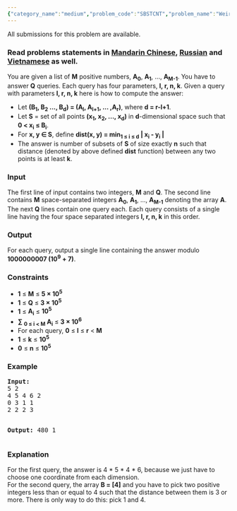 ```yaml
---
{"category_name":"medium","problem_code":"SBSTCNT","problem_name":"Weird Queries","languages_supported":{"0":"ADA","1":"ASM","2":"BASH","3":"BF","4":"C","5":"C99 strict","6":"CAML","7":"CLOJ","8":"CLPS","9":"CPP 4.3.2","10":"CPP 4.9.2","11":"CPP14","12":"CS2","13":"D","14":"ERL","15":"FORT","16":"FS","17":"GO","18":"HASK","19":"ICK","20":"ICON","21":"JAVA","22":"JS","23":"LISP clisp","24":"LISP sbcl","25":"LUA","26":"NEM","27":"NICE","28":"NODEJS","29":"PAS fpc","30":"PAS gpc","31":"PERL","32":"PERL6","33":"PHP","34":"PIKE","35":"PRLG","36":"PYPY","37":"PYTH","38":"PYTH 3.4","39":"RUBY","40":"SCALA","41":"SCM chicken","42":"SCM guile","43":"SCM qobi","44":"ST","45":"TCL","46":"TEXT","47":"WSPC"},"max_timelimit":4,"source_sizelimit":50000,"problem_author":"utkarsh_lath","problem_tester":null,"date_added":"8-07-2016","tags":{"0":"utkarsh_lath"},"time":{"view_start_date":1468063200,"submit_start_date":1468063200,"visible_start_date":1468063200,"end_date":1735669800},"layout":"problem"}
---
```

<span class="solution-visible-txt">All submissions for this problem are available.</span><h3> Read problems statements in <a target="_blank" href="http://www.codechef.com/download/translated/SNCKFL16/mandarin/SBSTCNT.pdf">Mandarin Chinese</a>, <a target="_blank" href="http://www.codechef.com/download/translated/SNCKFL16/russian/SBSTCNT.pdf">Russian</a> and <a target="_blank" href="http://www.codechef.com/download/translated/SNCKFL16/vietnamese/SBSTCNT.pdf">Vietnamese</a> as well.</h3>
<p>
You are given a list of <b>M</b> positive numbers, <b>A<sub>0</sub></b>, <b>A<sub>1</sub></b>, ..., <b>A<sub>M-1</sub></b>. You have to answer <b>Q</b> queries. Each query has four parameters, <b>l, r, n, k</b>. Given a query with parameters <b>l, r, n, k</b> here is how to compute the answer:</p>
<ul>
<li>Let <b>(B<sub>1</sub>, B<sub>2</sub> ..., B<sub>d</sub>) = (A<sub>l</sub>, A<sub>l+1</sub>, ... ,A<sub>r</sub>)</b>, where <b>d = r-l+1</b>.
</li><li>Let <b>S</b> = set of all points <b>(x<sub>1</sub>, x<sub>2</sub>, ..., x<sub>d</sub>)</b> in <b>d</b>-dimensional space such that <b>0 &lt; x<sub>i</sub> ≤ B<sub>i</sub></b>.
</li><li>For <b>x, y ∈ S</b>, define <b>dist(x, y) = min<sub>1 ≤ i ≤ d</sub> | x<sub>i</sub> - y<sub>i</sub> |</b>
</li><li> The answer is number of subsets of <b>S</b> of size exactly <b>n</b> such that distance (denoted by above defined <b>dist</b> function) between any two points is at least <b>k</b>.
</li></ul>

<h3>Input</h3>
<p>The first line of input contains two integers, <b>M</b> and <b>Q</b>. The second line contains <b>M</b> space-separated integers <b>A<sub>0</sub></b>, <b>A<sub>1</sub></b>, ..., <b>A<sub>M-1</sub></b> denoting the array <b>A</b>. The next <b>Q</b> lines contain one query each. Each query consists of a single line having the four space separated integers <b>l, r, n, k</b> in this order.
</p>
<h3>Output</h3>
<p>For each query, output a single line containing the answer modulo <b>1000000007 (10<sup>9</sup> + 7)</b>.</p>
<h3>Constraints</h3>
<ul>
<li><b>1</b> ≤ <b>M</b> ≤ <b>5 × 10<sup>5</sup></b></li>
<li><b>1</b> ≤ <b>Q</b> ≤ <b>3 × 10<sup>5</sup></b></li>
<li><b>1</b> ≤ <b>A<sub>i</sub></b> ≤ <b>10<sup>5</sup></b></li>
<li><b>∑ <sub>0 ≤ i &lt; M</sub> A<sub>i</sub></b> ≤ <b>3 × 10<sup>6</sup></b></li>
<li>For each query, <b>0</b> ≤ <b>l</b> ≤ <b>r</b> &lt; <b>M</b></li>
<li><b>1</b> ≤ <b>k</b> ≤ <b>10<sup>5</sup></b></li>
<li><b>0</b> ≤ <b>n</b> ≤ <b>10<sup>5</sup></b></li>
</ul>
<h3>Example</h3>
<pre><b>Input:</b>
5 2
4 5 4 6 2
0 3 1 1
2 2 2 3

<b>Output:</b>
480
1
</pre><h3>Explanation</h3>
<p>For the first query, the answer is 4 * 5 * 4 * 6, because we just have to choose one coordinate from each dimension.<br />
For the second query, the array <b>B = [4]</b> and you have to pick two positive integers less than or equal to 4 such that the distance between them is 3 or more. There is only way to do this: pick 1 and 4.</p>
